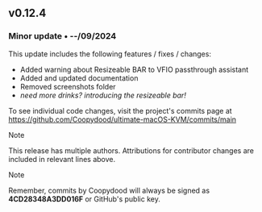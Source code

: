 ## v0.12.4

### Minor update • --/09/2024

This update includes the following features / fixes / changes:

- Added warning about Resizeable BAR to VFIO passthrough assistant
- Added and updated documentation
- Removed screenshots folder
- *need more drinks? introducing the resizeable bar!*

To see individual code changes, visit the project's commits page at <https://github.com/Coopydood/ultimate-macOS-KVM/commits/main>

> [!NOTE]
> This release has multiple authors. Attributions for contributor changes are included in relevant lines above.

> [!NOTE]
> Remember, commits by Coopydood will always be signed as **4CD28348A3DD016F** or GitHub's public key.
